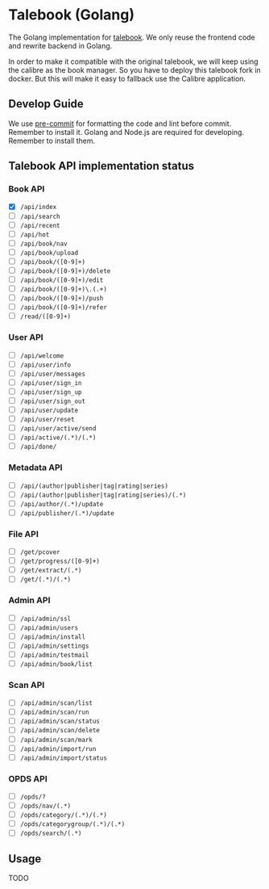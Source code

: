 # Talebook (Golang)

The Golang implementation for [talebook](https://github.com/talebook/talebook).
We only reuse the frontend code and rewrite backend in Golang.

In order to make it compatible with the original talebook, we will keep using the calibre as the book manager.
So you have to deploy this talebook fork in docker. But this will make it easy to fallback use the Calibre application.

## Develop Guide

We use [pre-commit](https://pre-commit.com/) for formatting the code and lint before commit. Remember to install it.
Golang and Node.js are required for developing. Remember to install them.

## Talebook API implementation status

### Book API

- [x] `/api/index`
- [ ] `/api/search`
- [ ] `/api/recent`
- [ ] `/api/hot`
- [ ] `/api/book/nav`
- [ ] `/api/book/upload`
- [ ] `/api/book/([0-9]+)`
- [ ] `/api/book/([0-9]+)/delete`
- [ ] `/api/book/([0-9]+)/edit`
- [ ] `/api/book/([0-9]+)\.(.+)`
- [ ] `/api/book/([0-9]+)/push`
- [ ] `/api/book/([0-9]+)/refer`
- [ ] `/read/([0-9]+)`

### User API

- [ ] `/api/welcome`
- [ ] `/api/user/info`
- [ ] `/api/user/messages`
- [ ] `/api/user/sign_in`
- [ ] `/api/user/sign_up`
- [ ] `/api/user/sign_out`
- [ ] `/api/user/update`
- [ ] `/api/user/reset`
- [ ] `/api/user/active/send`
- [ ] `/api/active/(.*)/(.*)`
- [ ] `/api/done/`

### Metadata API

- [ ] `/api/(author|publisher|tag|rating|series)`
- [ ] `/api/(author|publisher|tag|rating|series)/(.*)`
- [ ] `/api/author/(.*)/update`
- [ ] `/api/publisher/(.*)/update`

### File API

- [ ] `/get/pcover`
- [ ] `/get/progress/([0-9]+)`
- [ ] `/get/extract/(.*)`
- [ ] `/get/(.*)/(.*)`

### Admin API

- [ ] `/api/admin/ssl`
- [ ] `/api/admin/users`
- [ ] `/api/admin/install`
- [ ] `/api/admin/settings`
- [ ] `/api/admin/testmail`
- [ ] `/api/admin/book/list`

### Scan API

- [ ] `/api/admin/scan/list`
- [ ] `/api/admin/scan/run`
- [ ] `/api/admin/scan/status`
- [ ] `/api/admin/scan/delete`
- [ ] `/api/admin/scan/mark`
- [ ] `/api/admin/import/run`
- [ ] `/api/admin/import/status`

### OPDS API

- [ ] `/opds/?`
- [ ] `/opds/nav/(.*)`
- [ ] `/opds/category/(.*)/(.*)`
- [ ] `/opds/categorygroup/(.*)/(.*)`
- [ ] `/opds/search/(.*)`

## Usage

TODO
